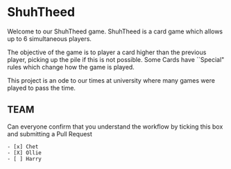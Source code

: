 # ShuhTheed

Welcome to our ShuhTheed game.
ShuhTheed is a card game which allows up to 6 simultaneous players.

The objective of the game is to player a card higher than the previous player, picking up the pile if this is not possible.
Some Cards have ``Special" rules which change how the game is played.

This project is an ode to our times at university where many games were played to pass the time.

## TEAM

Can everyone confirm that you understand the workflow by ticking this box and submitting a Pull Request

	- [x] Chet
	- [X] Ollie
    - [ ] Harry
